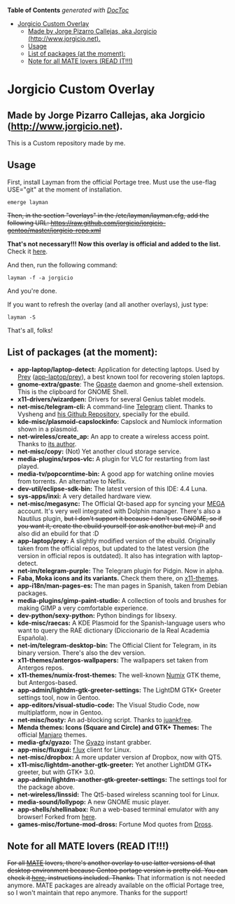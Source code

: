 <!-- START doctoc generated TOC please keep comment here to allow auto update -->
<!-- DON'T EDIT THIS SECTION, INSTEAD RE-RUN doctoc TO UPDATE -->
**Table of Contents**  *generated with [DocToc](https://github.com/thlorenz/doctoc)*

- [Jorgicio Custom Overlay](#jorgicio-custom-overlay)
  - [Made by Jorge Pizarro Callejas, aka Jorgicio (http://www.jorgicio.net).](#made-by-jorge-pizarro-callejas-aka-jorgicio-httpwwwjorgicionet)
  - [Usage](#usage)
  - [List of packages (at the moment):](#list-of-packages-at-the-moment)
  - [Note for all MATE lovers (READ IT!!!)](#note-for-all-mate-lovers-read-it)

<!-- END doctoc generated TOC please keep comment here to allow auto update -->

Jorgicio Custom Overlay
=======================

Made by Jorge Pizarro Callejas, aka Jorgicio (http://www.jorgicio.net).
-----------------------------------------------------------------------

This is a Custom repository made by me.

Usage
-----

First, install Layman from the official Portage tree. Must use the use-flag USE="git" at the moment of installation.

    emerge layman

~~Then, in the section "overlays" in the /etc/layman/layman.cfg, add the following URL:
https://raw.github.com/jorgicio/jorgicio-gentoo/master/jorgicio-repo.xml~~

**That's not necessary!!! Now this overlay is official and added to the list.** Check it [here](http://gpo.zugaina.org/Overlays).

And then, run the following command:

    layman -f -a jorgicio

And you're done.

If you want to refresh the overlay (and all another overlays), just type:

    layman -S

That's all, folks!

List of packages (at the moment):
---------------------------------

 * **app-laptop/laptop-detect:** Application for detecting laptops. Used by [Prey](http://preyproject.com) ([app-laptop/prey](https://packages.gentoo.org/package/app-laptop/prey)), a best known tool for recovering stolen laptops.
 * **gnome-extra/gpaste**: The [Gpaste](http://www.imagination-land.org/posts/2013-10-22-gpaste-3.2.2-released.html) daemon and gnome-shell extension. This is the clipboard for GNOME Shell.
 * **x11-drivers/wizardpen:** Drivers for several Genius tablet models.
 * **net-misc/telegram-cli:** A command-line [Telegram](http://telegram.org) client. Thanks to Vysheng and [his Github Repository](https://github.com/vysheng/tg), specially for the ebuild.
 * **kde-misc/plasmoid-capslockinfo:** Capslock and Numlock information shown in a plasmoid.  
 * **net-wireless/create_ap:** An app to create a wireless access point. Thanks to [its author](https://github.com/oblique).
 * **net-misc/copy:** (Not) Yet another cloud storage service.
 * **media-plugins/srpos-vlc:** A plugin for VLC for restarting from last played.
 * **media-tv/popcorntime-bin:** A good app for watching online movies from torrents. An alternative to Neflix.
 * **dev-util/eclipse-sdk-bin:** The latest version of this IDE: 4.4 Luna.
 * **sys-apps/inxi:** A very detailed hardware view.
 * **net-misc/megasync:** The Official Qt-based app for syncing your [MEGA](http://mega.co.nz) account. It's very well integrated with Dolphin manager. There's also a Nautilus plugin, ~~but I don't support it because I don't use GNOME, so if you want it, create the ebuild yourself (or ask another but me) :P~~ and also did an ebuild for that :D
 * **app-laptop/prey:** A slightly modified version of the ebuild. Originally taken from the official repos, but updated to the latest version (the version in official repos is outdated). It also has integration with laptop-detect.
 * **net-im/telegram-purple:** The Telegram plugin for Pidgin. Now in alpha.
 * **Faba, Moka icons and its variants.** Check them there, on [x11-themes](/x11-themes).
 * **app-i18n/man-pages-es:** The man pages in Spanish, taken from Debian packages.
 * **media-plugins/gimp-paint-studio:** A collection of tools and brushes for making GIMP a very comfortable experience.
 * **dev-python/sexy-python:** Python bindings for libsexy.
 * **kde-misc/raecas:** A KDE Plasmoid for the Spanish-language users who want to query the RAE dictionary (Diccionario de la Real Academia Española).
 * **net-im/telegram-desktop-bin:** The Official Client for Telegram, in its binary version. There's also the dev version.
 * **x11-themes/antergos-wallpapers:** The wallpapers set taken from Antergos repos.
 * **x11-themes/numix-frost-themes:** The well-known [Numix](http://numixproject.org) GTK theme, but Antergos-based.
 * **app-admin/lightdm-gtk-greeter-settings:** The LightDM GTK+ Greeter settings tool, now in Gentoo.
 * **app-editors/visual-studio-code:** The Visual Studio Code, now multiplatform, now in Gentoo.
 * **net-misc/hosty:** An ad-blocking script. Thanks to [juankfree](https://github.com/juankfree/hosty).
 * **Menda themes: Icons (Square and Circle) and GTK+ Themes:** The official [Manjaro](http://manjaro.org) themes.
 * **media-gfx/gyazo:** The [Gyazo](http://gyazo.com) instant grabber.
 * **app-misc/fluxgui:** [f.lux](http://justgetflux.com) client for Linux.
 * **net-misc/dropbox:** A more updater version af Dropbox, now with QT5.
 * **x11-misc/lightdm-another-gtk-greeter:** Yet another LightDM GTK+ greeter, but with GTK+ 3.0.
 * **app-admin/lightdm-another-gtk-greeter-settings:** The settings tool for the package above.
 * **net-wireless/linssid:** The Qt5-based wireless scanning tool for Linux.
 * **media-sound/lollypop:** A new GNOME music player.
 * **app-shells/shellinabox:** Run a web-based terminal emulator with any browser! Forked from [here](https://code.google.com/p/shellinabox/).
 * **games-misc/fortune-mod-dross:** Fortune Mod quotes from [Dross](http://dross.tv).

Note for all MATE lovers (READ IT!!!)
-------------------------------------

~~For all [MATE](http://mate-desktop.org) lovers, there's another overlay to use latter versions of that desktop environment because Gentoo portage version is pretty old. You can check it [here](../../../mate-jorgicio), instructions included.
Thanks.~~
That information is not needed anymore. MATE packages are already available on the official Portage tree, so I won't maintain that repo anymore.
Thanks for the support!
